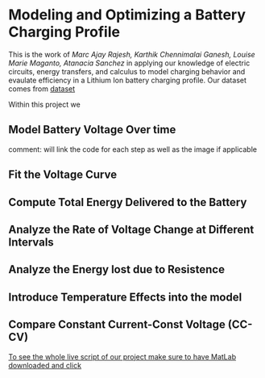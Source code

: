 # **Modeling and Optimizing a Battery Charging Profile**

This is the work of _Marc Ajay Rajesh, Karthik Chennimalai Ganesh, Louise Marie Maganto, Atanacia Sanchez_ in applying our knowledge of electric circuits, energy transfers, and calculus to model charging behavior and evaulate efficiency in a Lithium Ion battery charging profile.
Our dataset comes from [dataset](Dataset/Lithium_Ion_Battery.pdf)


Within this project we 

## Model Battery Voltage Over time 
 comment: will link the code for each step as well as the image if applicable
## Fit the Voltage Curve

## Compute Total Energy Delivered to the Battery

## Analyze the Rate of Voltage Change at Different Intervals 

## Analyze the Energy lost due to Resistence

## Introduce Temperature Effects into the model

## Compare Constant Current-Const Voltage (CC-CV)


<ins>To see the whole live script of our project make sure to have MatLab downloaded and [click](Code/LiveScript_Matlab_Internship.mlx) </ins>
